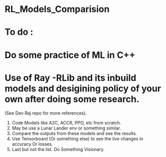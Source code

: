 # RL_Models_Comparision

# To do :
# Do some practice of ML in C++
# Use of Ray -RLib  and its inbuild models and desigining policy of your own after doing some research.
(See Dev Raj repo for more references).

1. Code Models like A2C, ACCR, PPO, etc from scratch. 
2. May be use a Lunar Lander env or something similar.
3. Compare the outputs from these models and see the results. 
4. Use Tensorboard (Or something else) to see the live changes in accuracy Or losses. 
5. Last but not the list. Do Something Visionary. 
